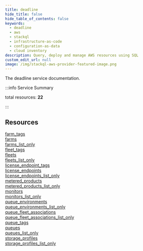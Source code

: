 ```yaml
---
title: deadline
hide_title: false
hide_table_of_contents: false
keywords:
  - deadline
  - aws
  - stackql
  - infrastructure-as-code
  - configuration-as-data
  - cloud inventory
description: Query, deploy and manage AWS resources using SQL
custom_edit_url: null
image: /img/stackql-aws-provider-featured-image.png
---
```


The deadline service documentation.

:::info Service Summary

<div class="row">
<div class="providerDocColumn">
<span>total resources:&nbsp;<b>22</b></span><br />
</div>
</div>

:::

## Resources
<div class="row">
<div class="providerDocColumn">
<a href="/services/deadline/farm_tags/">farm_tags</a><br />
<a href="/services/deadline/farms/">farms</a><br />
<a href="/services/deadline/farms_list_only/">farms_list_only</a><br />
<a href="/services/deadline/fleet_tags/">fleet_tags</a><br />
<a href="/services/deadline/fleets/">fleets</a><br />
<a href="/services/deadline/fleets_list_only/">fleets_list_only</a><br />
<a href="/services/deadline/license_endpoint_tags/">license_endpoint_tags</a><br />
<a href="/services/deadline/license_endpoints/">license_endpoints</a><br />
<a href="/services/deadline/license_endpoints_list_only/">license_endpoints_list_only</a><br />
<a href="/services/deadline/metered_products/">metered_products</a><br />
<a href="/services/deadline/metered_products_list_only/">metered_products_list_only</a>
</div>
<div class="providerDocColumn">
<a href="/services/deadline/monitors/">monitors</a><br />
<a href="/services/deadline/monitors_list_only/">monitors_list_only</a><br />
<a href="/services/deadline/queue_environments/">queue_environments</a><br />
<a href="/services/deadline/queue_environments_list_only/">queue_environments_list_only</a><br />
<a href="/services/deadline/queue_fleet_associations/">queue_fleet_associations</a><br />
<a href="/services/deadline/queue_fleet_associations_list_only/">queue_fleet_associations_list_only</a><br />
<a href="/services/deadline/queue_tags/">queue_tags</a><br />
<a href="/services/deadline/queues/">queues</a><br />
<a href="/services/deadline/queues_list_only/">queues_list_only</a><br />
<a href="/services/deadline/storage_profiles/">storage_profiles</a><br />
<a href="/services/deadline/storage_profiles_list_only/">storage_profiles_list_only</a>
</div>
</div>